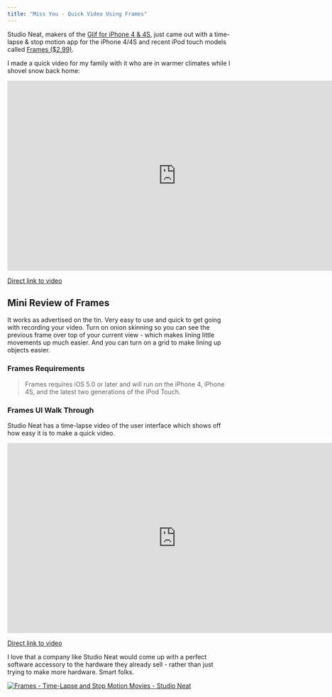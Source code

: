 ```yaml
---
title: "Miss You - Quick Video Using Frames"
---
```

<p>Studio Neat, makers of the <a href="http://www.studioneat.com/products/glif-for-iphone-4">Glif for iPhone 4 &amp; 4S</a>, just came out with a time-lapse &amp; stop motion app for the iPhone 4/4S and recent iPod touch models called <a href="http://click.linksynergy.com/fs-bin/stat?id=6PFrOqNV4B8&offerid=146261&type=3&subid=0&tmpid=1826&RD_PARM1=http%253A%252F%252Fitunes.apple.com%252Fca%252Fapp%252Fframes-time-lapse-stop-motion%252Fid503347879%253Fmt%253D8%2526uo%253D4%2526partnerId%253D30" target="itunes_store">Frames ($2.99)</a>.</p>
<p>I made a quick video for my family with it who are in warmer climates while I shovel snow back home:</p>
<p><iframe src="http://player.vimeo.com/video/37960683" width="760" height="428" frameborder="0" webkitAllowFullScreen mozallowfullscreen allowFullScreen></iframe></p>
<p><a href="https://vimeo.com/37960683">Direct link to video</a></p>
<h2>Mini Review of Frames</h2>
<p>It works as advertised on the tin. Very easy to use and quick to get going with recording your video. Turn on onion skinning so you can see the previous frame over top of your current view - which makes lining little movements up much easier. And you can turn on a grid to make lining up objects easier.</p>
<h3>Frames Requirements</h3>
<blockquote><p>
  Frames requires iOS 5.0 or later and will run on the iPhone 4, iPhone 4S, and the latest two generations of the iPod Touch.
</p></blockquote>
<h3>Frames UI Walk Through</h3>
<p>Studio Neat has a time-lapse video of the user interface which shows off how easy it is to make a quick video.</p>
<p><iframe src="http://player.vimeo.com/video/37351369" width="760" height="428" frameborder="0" webkitAllowFullScreen mozallowfullscreen allowFullScreen></iframe></p>
<p><a href="https://vimeo.com/37351369">Direct link to video</a></p>
<p>I love that a company like Studio Neat would come up with a perfect software accessory to the hardware they already sell - rather than just trying to make more hardware. Smart folks.</p>
<p><a href="http://click.linksynergy.com/fs-bin/stat?id=6PFrOqNV4B8&offerid=146261&type=3&subid=0&tmpid=1826&RD_PARM1=http%253A%252F%252Fitunes.apple.com%252Fca%252Fapp%252Fframes-time-lapse-stop-motion%252Fid503347879%253Fmt%253D8%2526uo%253D4%2526partnerId%253D30" target="itunes_store"><img src="http://r.mzstatic.com/images/web/linkmaker/badge_appstore-lrg.gif" alt="Frames - Time-Lapse and Stop Motion Movies - Studio Neat" style="border: 0;"/></a></p>
